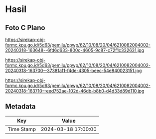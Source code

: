 # Hasil

## Foto C Plano

https://sirekap-obj-formc.kpu.go.id/5d63/pemilu/ppwp/62/10/08/20/04/6210082004002-20240318-163648--6fd6d633-800c-4605-9c87-c72f1c332631.jpg

https://sirekap-obj-formc.kpu.go.id/5d63/pemilu/ppwp/62/10/08/20/04/6210082004002-20240318-163700--37381a11-f4de-4305-beec-54e840023151.jpg

https://sirekap-obj-formc.kpu.go.id/5d63/pemilu/ppwp/62/10/08/20/04/6210082004002-20240318-163710--eed752ae-102d-46db-b8b0-d4d33d89d110.jpg


## Metadata

| Key        | Value               |
| ---------- | ------------------- |
| Time Stamp | 2024-03-18 17:00:00 |



